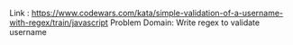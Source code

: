 Link : https://www.codewars.com/kata/simple-validation-of-a-username-with-regex/train/javascript
Problem Domain: Write regex to validate username